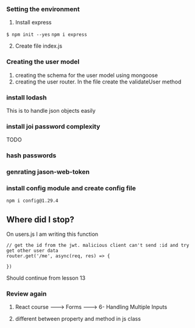 ### Setting the environment ###

1. Install express

```$ npm init --yes```
```npm i express```

2. Create file index.js

### Creating the user model ###

1. creating the schema for the user model using mongoose 
2. creating the user router. In the file create the validateUser method

### install lodash ###

This is to handle json objects easily

### install joi password complexity ###

TODO

### hash passwords ###

### genrating jason-web-token ###

### install config module and create config file ###

```npm i config@1.29.4```

## Where did I stop? ##

On users.js I am writing this function

```
// get the id from the jwt. malicious client can't send :id and try get other user data
router.get('/me', async(req, res) => {

})
```
Should continue from lesson 13

### Review again ###

1. React course ---> Forms ---> 6- Handling Multiple Inputs

2. different between property and method in js class